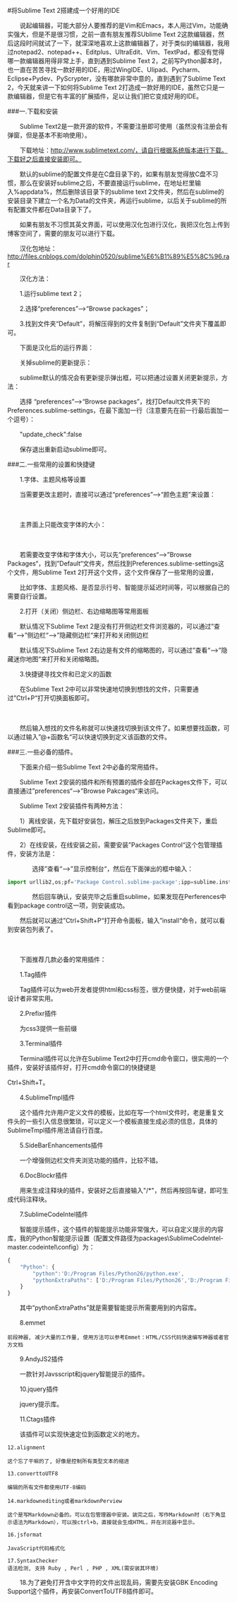 #将Sublime Text 2搭建成一个好用的IDE

　　说起编辑器，可能大部分人要推荐的是Vim和Emacs，本人用过Vim，功能确实强大，但是不是很习惯，之前一直有朋友推荐SUblime Text 2这款编辑器，然后这段时间就试了一下，就深深地喜欢上这款编辑器了，对于类似的编辑器，我用过notepad2、notepad++、Editplus、UltraEdit、Vim、TextPad，都没有觉得哪一款编辑器用得非常上手，直到遇到Sublime Text 2，之前写Python脚本时，也一直在苦苦寻找一款好用的IDE，用过WingIDE、Ulipad、Pycharm、Eclipse+Pydev、PyScrypter，没有哪款非常中意的，直到遇到了Sublime Text 2，今天就来讲一下如何将Sublime Text 2打造成一款好用的IDE，虽然它只是一款编辑器，但是它有丰富的扩展插件，足以让我们把它变成好用的IDE。

###一.下载和安装

　　Sublime Text2是一款开源的软件，不需要注册即可使用（虽然没有注册会有弹窗，但是基本不影响使用）。

　　下载地址：http://www.sublimetext.com/，请自行根据系统版本进行下载。下载好之后直接安装即可。

　　默认的sublime的配置文件是在C盘目录下的，如果有朋友觉得放C盘不习惯，那么在安装好sublime之后，不要直接运行sublime，在地址栏里输入%appdata%，然后删除该目录下的sublime text 2文件夹，然后在sublime的安装目录下建立一个名为Data的文件夹，再运行sublime，以后关于sublime的所有配置文件都在Data目录下了。

　　如果有朋友不习惯其英文界面，可以使用汉化包进行汉化，我把汉化包上传到博客空间了，需要的朋友可以进行下载。

　　汉化包地址：http://files.cnblogs.com/dolphin0520/sublime%E6%B1%89%E5%8C%96.rar

　　汉化方法：

　　1.运行sublime text 2；

　　2.选择“preferences”—>“Browse packages”；

　　3.找到文件夹“Default”，将解压得到的文件复制到“Default”文件夹下覆盖即可。

　　下面是汉化后的运行界面：



　　关掉sublime的更新提示：

　　sublime默认的情况会有更新提示弹出框，可以把通过设置关闭更新提示，方法：

　　选择 “preferences”—>“Browse packages”，找打Default文件夹下的Preferences.sublime-settings，在最下面加一行（注意要先在前一行最后面加一个逗号）：

　　"update_check":false

　　保存退出重新启动sublime即可。

###二.一些常用的设置和快捷键

　　1.字体、主题风格等设置

　　当需要更改主题时，直接可以通过“preferences”—>“颜色主题”来设置：

　　

　　主界面上只能改变字体的大小：

　　

　　若需要改变字体和字体大小，可以先”preferences“—>”Browse Packages“，找到”Default“文件夹，然后找到Preferences.sublime-settings这个文件，用Sublime Text 2打开这个文件，这个文件保存了一些常用的设置，



　　比如字体、主题风格、是否显示行号、智能提示延迟时间等，可以根据自己的需要自行设置。

　　2.打开（关闭）侧边栏、右边缩略图等常用面板

　　默认情况下Sublime Text 2是没有打开侧边栏文件浏览器的，可以通过”查看“—>”侧边栏“—>”隐藏侧边栏“来打开和关闭侧边栏

　　默认情况下Sublime Text 2右边是有文件的缩略图的，可以通过”查看“—>”隐藏迷你地图“来打开和关闭缩略图。

　　3.快捷键寻找文件和已定义的函数

　　在Sublime Text 2中可以非常快速地切换到想找的文件，只需要通过”Ctrl+P“打开切换面板即可。

　　

　　然后输入想找的文件名称就可以快速找切换到该文件了。如果想要找函数，可以通过输入”@+函数名“可以快速切换到定义该函数的文件。

###三.一些必备的插件。

　　下面来介绍一些Sublime Text 2中必备的常用插件。

　　Sublime Text 2安装的插件和所有预置的插件全部在Packages文件下，可以直接通过”preferences“—>”Browse Pakcages“来访问。

　　Sublime Text 2安装插件有两种方法：

　　1）离线安装，先下载好安装包，解压之后放到Packages文件夹下，重启Sublime即可。

　　2）在线安装，在线安装之前，需要安装”Packages Control“这个包管理插件，安装方法是：

　　　　选择”查看“—>”显示控制台“，然后在下面弹出的框中输入：
```python
import urllib2,os;pf='Package Control.sublime-package';ipp=sublime.installed_packages_path();os.makedirs(ipp) if not os.path.exists(ipp) else None;open(os.path.join(ipp,pf),'wb').write(urllib2.urlopen('http://sublime.wbond.net/'+pf.replace(' ','%20')).read())
```
　　　　然后回车确认，安装完毕之后重启sublime，如果发现在Perferences中看到package control这一项，则安装成功。

　　然后就可以通过”Ctrl+Shift+P“打开命令面板，输入”install“命令，就可以看到安装包列表了。

　　

　　下面推荐几款必备的常用插件：

　　1.Tag插件

　　Tag插件可以为web开发者提供html和css标签，很方便快捷，对于web前端设计者非常实用。

　　2.Prefixr插件

　　为css3提供一些前缀

　　3.Terminal插件

　　Terminal插件可以允许在Sublime Text2中打开cmd命令窗口，很实用的一个插件，安装好该插件好，打开cmd命令窗口的快捷键是

Ctrl+Shift+T。

　　4.SublimeTmpl插件

　　这个插件允许用户定义文件的模板，比如在写一个html文件时，老是重复文件头的一些引入信息很繁琐，可以定义一个模板直接生成必须的信息，具体的SublimeTmpl插件用法请自行百度。

　　5.SideBarEnhancements插件

　　一个增强侧边栏文件夹浏览功能的插件，比较不错。

　　6.DocBlockr插件

　　用来生成注释块的插件，安装好之后直接输入"/*"，然后再按回车键，即可生成代码注释块。

　　7.SublimeCodeIntel插件

　　智能提示插件，这个插件的智能提示功能非常强大，可以自定义提示的内容库，我的Python智能提示设置（配置文件路径为packages\SublimeCodeIntel-master\.codeintel\config）为：
```javascript
{
    "Python": {
        "python":'D:/Program Files/Python26/python.exe',
        "pythonExtraPaths": ['D:/Program Files/Python26','D:/Program Files/Python26/DLLs','D:/Program Files/Python26/Lib','D:/Program Files/Python26/Lib/plat-win','D:/Program Files/Python26/Lib/lib-tk','D:/Program Files/Python26/Lib/site-packages']
    }
}
```
　　其中“pythonExtraPaths”就是需要智能提示所需要用到的内容库。

　　8.emmet

	前段神器, 减少大量的工作量, 使用方法可以参考Emmet：HTML/CSS代码快速编写神器或者官方文档

　　9.AndyJS2插件

　　一款针对Javsscript和jquery智能提示的插件。

　　10.jquery插件

　　jquery提示库。

　　11.Ctags插件

　　该插件可以实现快速定位到函数定义的地方。

	12.alignment

	这个忘了干嘛的了, 好像是控制所有类型文本的缩进

	13.converttoUTF8

	编辑的所有文件都使用UTF-8编码

	14.markdownediting或者markdownPerview

	这个是写Markdown必备的。可以在包管理器中安装。装完之后，写作Markdown时（右下角显示语法为Markdown），可以按ctrl+b，直接就会生成HTML，并在浏览器中显示。

	16.jsformat

	JavaScript代码格式化

	17.SyntaxChecker
	语法检测, 支持 Ruby , Perl , PHP , XML(需安装其环境)

　　18.为了避免打开含中文字符的文件出现乱码，需要先安装GBK Encoding Support这个插件，再安装ConvertToUTF8插件即可。